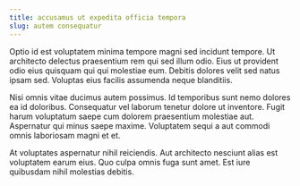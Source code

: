 ```yaml
---
title: accusamus ut expedita officia tempora
slug: autem consequatur
---
```


Optio id est voluptatem minima tempore magni sed incidunt tempore. Ut architecto delectus praesentium rem qui sed illum odio. Eius ut provident odio eius quisquam qui qui molestiae eum. Debitis dolores velit sed natus ipsam sed. Voluptas eius facilis assumenda neque blanditiis.

Nisi omnis vitae ducimus autem possimus. Id temporibus sunt nemo dolores ea id doloribus. Consequatur vel laborum tenetur dolore ut inventore. Fugit harum voluptatum saepe cum dolorem praesentium molestiae aut. Aspernatur qui minus saepe maxime. Voluptatem sequi a aut commodi omnis laboriosam magni et et.

At voluptates aspernatur nihil reiciendis. Aut architecto nesciunt alias est voluptatem earum eius. Quo culpa omnis fuga sunt amet. Est iure quibusdam nihil molestias debitis.
